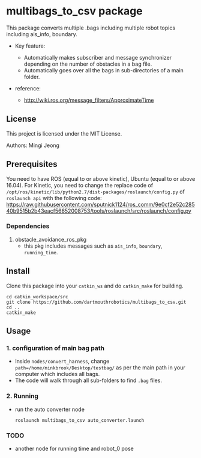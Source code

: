 # multibags_to_csv package

This package converts multiple .bags including multiple robot topics including ais_info, boundary.

* Key feature: 
    * Automatically makes subscriber and message synchronizer depending on the number of obstacles in a bag file.
    * Automatically goes over all the bags in sub-directories of a main folder.

* reference: 
    * http://wiki.ros.org/message_filters/ApproximateTime

## License
This project is licensed under the MIT License.

Authors: Mingi Jeong

## Prerequisites
You need to have ROS (equal to or above kinetic), Ubuntu (equal to or above 16.04).
For Kinetic, you need to change the replace code of `/opt/ros/kinetic/lib/python2.7/dist-packages/roslaunch/config.py` of `roslaunch api` with the following code: https://raw.githubusercontent.com/sputnick1124/ros_comm/9e0cf2e52c28540b9515b2b43eacf56652008753/tools/roslaunch/src/roslaunch/config.py


### Dependencies

1. obstacle_avoidance_ros_pkg
    * this pkg includes messages such as `ais_info`, `boundary`, `running_time`.


## Install
Clone this package into your `catkin_ws` and do `catkin_make` for building.

```
cd catkin_workspace/src
git clone https://github.com/dartmouthrobotics/multibags_to_csv.git
cd ..
catkin_make
```

## Usage

### 1. configuration of main bag path
* Inside `nodes/convert_harness`, change `path=/home/minkbrook/Desktop/testbag/` as per the main path in your computer which includes all bags.
* The code will walk through all sub-folders to find `.bag` files.

### 2. Running 

* run the auto converter node
    ```
    roslaunch multibags_to_csv auto_converter.launch
    ```

### TODO
* another node for running time and robot_0 pose


